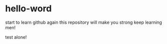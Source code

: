 # hello-word
start to learn github again
this repository will make you strong
keep learning men!


test alone!
